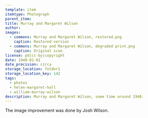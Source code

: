 ```yaml
---
template: item
itemtype: Photograph
parent_item: 
title: Murray and Margaret Wilson
author: 
images:
  - commons: Murray and Margaret Wilson, restored.png
    caption: Restored version
  - commons: Murray and Margaret Wilson, degraded print.png
    caption: Original scan
license: pd|cc-by|copyright
date: 1940-01-01
date_precision: circa
storage_location: folder1
storage_location_key: 142
tags:
  - photos
  - helen-margaret-hall
  - william-murray-wilson
description: Murray and Margaret Wilson, some time around 1940.
---
```


The image improvement was done by Josh Wilson.
